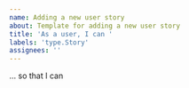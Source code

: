 ```yaml
---
name: Adding a new user story
about: Template for adding a new user story
title: 'As a user, I can '
labels: 'type.Story'
assignees: ''
---
```

... so that I can 
